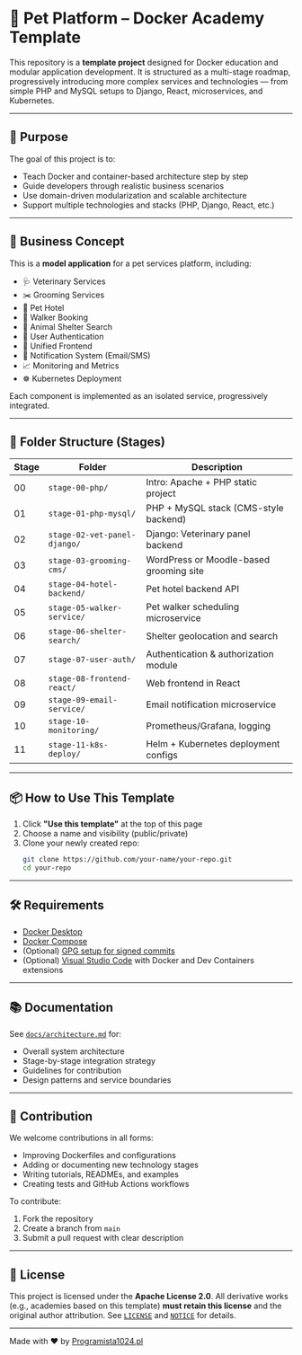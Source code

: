# 🐾 Pet Platform – Docker Academy Template

This repository is a **template project** designed for Docker education and modular application development. It is structured as a multi-stage roadmap, progressively introducing more complex services and technologies — from simple PHP and MySQL setups to Django, React, microservices, and Kubernetes.

---

## 🚀 Purpose

The goal of this project is to:

- Teach Docker and container-based architecture step by step
- Guide developers through realistic business scenarios
- Use domain-driven modularization and scalable architecture
- Support multiple technologies and stacks (PHP, Django, React, etc.)

---

## 🧠 Business Concept

This is a **model application** for a pet services platform, including:

- 🩺 Veterinary Services
- ✂️ Grooming Services
- 🏨 Pet Hotel
- 🚶 Walker Booking
- 🐶 Animal Shelter Search
- 👤 User Authentication
- 🎨 Unified Frontend
- 📩 Notification System (Email/SMS)
- 📈 Monitoring and Metrics
- ☸️ Kubernetes Deployment

Each component is implemented as an isolated service, progressively integrated.

---

## 🧭 Folder Structure (Stages)

| Stage | Folder                          | Description                              |
|-------|----------------------------------|------------------------------------------|
| 00    | `stage-00-php/`                 | Intro: Apache + PHP static project       |
| 01    | `stage-01-php-mysql/`           | PHP + MySQL stack (CMS-style backend)    |
| 02    | `stage-02-vet-panel-django/`    | Django: Veterinary panel backend         |
| 03    | `stage-03-grooming-cms/`        | WordPress or Moodle-based grooming site  |
| 04    | `stage-04-hotel-backend/`       | Pet hotel backend API                    |
| 05    | `stage-05-walker-service/`      | Pet walker scheduling microservice       |
| 06    | `stage-06-shelter-search/`      | Shelter geolocation and search           |
| 07    | `stage-07-user-auth/`           | Authentication & authorization module    |
| 08    | `stage-08-frontend-react/`      | Web frontend in React                    |
| 09    | `stage-09-email-service/`       | Email notification microservice          |
| 10    | `stage-10-monitoring/`          | Prometheus/Grafana, logging              |
| 11    | `stage-11-k8s-deploy/`          | Helm + Kubernetes deployment configs     |

---

## 📦 How to Use This Template

1. Click **"Use this template"** at the top of this page
2. Choose a name and visibility (public/private)
3. Clone your newly created repo:
   ```bash
   git clone https://github.com/your-name/your-repo.git
   cd your-repo

---

## 🛠 Requirements

- [Docker Desktop](https://www.docker.com/products/docker-desktop/)
- [Docker Compose](https://docs.docker.com/compose/)
- (Optional) [GPG setup for signed commits](https://docs.github.com/en/authentication/managing-commit-signature-verification)
- (Optional) [Visual Studio Code](https://code.visualstudio.com/) with Docker and Dev Containers extensions

---

## 📚 Documentation

See [`docs/architecture.md`](docs/architecture.md) for:

- Overall system architecture
- Stage-by-stage integration strategy
- Guidelines for contribution
- Design patterns and service boundaries

---

## 🤝 Contribution

We welcome contributions in all forms:

- Improving Dockerfiles and configurations
- Adding or documenting new technology stages
- Writing tutorials, READMEs, and examples
- Creating tests and GitHub Actions workflows

To contribute:
1. Fork the repository
2. Create a branch from `main`
3. Submit a pull request with clear description

---

## 📄 License

This project is licensed under the **Apache License 2.0**.
All derivative works (e.g., academies based on this template) **must retain this license** and the original author attribution.
See [`LICENSE`](LICENSE) and [`NOTICE`](NOTICE) for details.

---

Made with ❤️ by [Programista1024.pl](https://programista1024.pl)